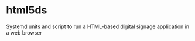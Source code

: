# html5ds
Systemd units and script to run a HTML-based digital signage application in a web browser
